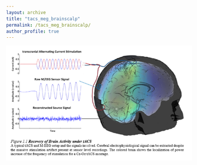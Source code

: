 ```yaml
---
layout: archive
title: "tacs_meg_brainscalp"
permalink: /tacs_meg_brainscalp/
author_profile: true
---
```


<p> <img src="/files/tacs_meg_brainscalp.png" alt="Recovery of Brain Activity under tACS"> </p>
